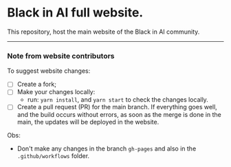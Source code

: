 # Black in AI full website.

This repository, host the main website of the Black in AI community. 


--------
### Note from website contributors

To suggest website changes:
- [ ] Create a fork;
- [ ] Make your changes locally:
   - run: `yarn install`, and `yarn start` to check the changes locally.    
- [ ] Create a pull request (PR) for the main branch. If everything goes well, and the build occurs without errors, as soon as the merge is done in the main, the updates will be deployed in the website.

Obs: 
- Don't make any changes in the branch `gh-pages` and also in the `.github/workflows` folder. 
